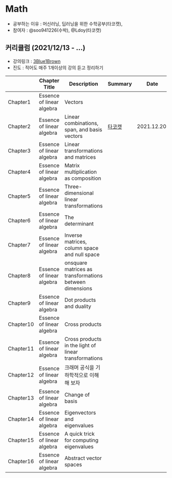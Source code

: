 # Math
- 공부하는 이유 : 머신러닝, 딥러닝을 위한 수학공부(타코캣),  
- 참여자 : @soo941226(수박), @Ldoy(타코캣)


## 커리큘럼 (2021/12/13 - ...)
- 강의링크 : [3Blue1Brown](https://www.youtube.com/playlist?list=PLZHQObOWTQDPD3MizzM2xVFitgF8hE_ab)
- 진도 : 적어도 매주 1개이상의 강의 듣고 정리하기 

|   | Chapter Title | Description | Summary | Date |
| ------- | ------------- | ----------- | ------- | ---|
Chapter1 | Essence of linear algebra   |   Vectors    |
Chapter2| Essence of linear algebra|Linear combinations, span, and basis vectors | [타코캣](https://github.com/Ldoy/Math/tree/main/Chapter2)| 2021.12.20.|
|Chapter3| Essence of linear algebra | Linear transformations and matrices| 
Chapter4| Essence of linear algebra|Matrix multiplication as composition | |
| Chapter5| Essence of linear algebra | Three-dimensional linear transformations | 
Chapter6| Essence of linear algebra | The determinant 
| Chapter7| Essence of linear algebra | Inverse matrices, column space and null space | 
Chapter8| Essence of linear algebra | onsquare matrices as transformations between dimensions
Chapter9| Essence of linear algebra |Dot products and duality
Chapter10| Essence of linear algebra |Cross products
Chapter11|Essence of linear algebra | Cross products in the light of linear transformations 
 Chapter12 | Essence of linear algebra | 크래머 공식을 기하학적으로 이해해 보자 |
Chapter13|Essence of linear algebra |  Change of basis 
 Chapter14| Essence of linear algebra | Eigenvectors and eigenvalues
Chapter15|Essence of linear algebra | A quick trick for computing eigenvalues
Chapter16| Essence of linear algebra | Abstract vector spaces
